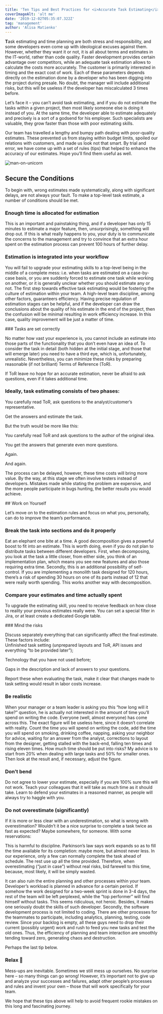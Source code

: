 ```yaml
---
title: 'Ten Tips and Best Practices for <i>Accurate Task Estimating</i>'
coverImageAlt: 'alt me'
date: '2019-12-02T05:35:07.322Z'
tag: 'management'
author: 'Alisa Matienko'
---
```


**T**ask estimating and time planning are both stress and responsibility, and some developers even come up with ideological excuses against them. However, whether they want it or not, it is all about terms and estimates in the IT-world, rather than code quality. Faster development provides certain advantage over competitors, while an adequate task estimation allows to calculate the costs more accurately. The customer is primarily interested in timing and the exact cost of work. Each of these parameters depends directly on the estimation done by a developer who has been digging into the project during presale. No doubt, the manager will include additional risks, but this will be useless if the developer has miscalculated 3 times before.

Let’s face it – you can’t avoid task estimating, and if you do not estimate the tasks within a given project, then most likely someone else is doing it instead of you. At the same time, the developer able to estimate adequately and precisely is a sort of a godsend for his employer. Such specialists are valuable, they grow faster than those with poor estimating skills.

Our team has travelled a lengthy and bumpy path dealing with poor-quality estimates. These prevented us from staying within budget limits, spoiled our relations with customers, and made us look not that smart. By trial and error, we have come up with a set of rules (tips) that helped to enhance the accuracy of our estimates. Hope you’ll find them useful as well.

<Img imageName="man-on-unicorn" alt="man-on-unicorn" withBigMargin/>

## Secure the Conditions

To begin with, wrong estimates made systematically, along with significant delays, are not always your fault. To make a top-level task estimate, a number of conditions should be met.

### Enough time is allocated for estimation

This is an important and painstaking thing, and if a developer has only 15 minutes to estimate a major feature, then, unsurprisingly, something will drop out. If this is what really happens to you, your duty is to communicate the concerns to the management and try to convince that an extra hour spent on the estimation process can prevent 100 hours of further delay.

### Estimation is integrated into your workflow

You will fail to upgrade your estimating skills to a top-level being in the middle of a complete mess: i.e. when tasks are estimated on a case-by-case basis, or you are suddenly forced to estimate one task while working on another, or it is generally unclear whether you should estimate any or not. The first step towards effective task estimating would be fostering the culture of estimation within your team. A high-level team discipline, among other factors, guaranteers efficiency. Having precise regulation of estimation stages can be helpful, and if the developer can draw the conclusions about the quality of his estimate in the end of the project, then the confusion will be minimal resulting in work efficiency increase. In this case, quality improvement will be just a matter of time.

<ParagraphWithImage imageName="man-and-astronauts">
  ### Tasks are set correctly
  <p>No matter how vast your experience is, you cannot include an estimate into those parts of the functionality that you don’t even have an idea of. To consider the task in detail (both hidden at the initial stage, and those that will emerge later) you need to have a third eye, which is, unfortunately, unrealistic. Nevertheless, you can minimize these risks by preparing reasonable (if not brilliant) Terms of Reference (ToR).</p>
</ParagraphWithImage>

If ToR leave no hope for an accurate estimation, never be afraid to ask questions, even if it takes additional time.

### Ideally, task estimating consists of two phases:

You carefully read ToR, ask questions to the analyst/customer’s representative.

Get the answers and estimate the task.

But the truth would be more like this:

You carefully read ToR and ask questions to the author of the original idea.

You get the answers that generate even more questions.

Again.

And again.

The process can be delayed, however, these time costs will bring more value. By the way, at this stage we often involve testers instead of developers. Mistakes made while stating the problem are expensive, and the more people participate in bugs hunting, the better results you would achieve.

<ParagraphWithImage imageName="man-and-ladder">
  ## Work on Yourself
  <p>Let’s move on to the estimation rules and focus on what you, personally, can do to improve the team’s performance.</p>
</ParagraphWithImage>

### Break the task into sections and do it properly

Eat an elephant one bite at a time. A good decomposition gives a powerful boost to fit into an estimate. This is worth doing, even if you do not plan to distribute tasks between different developers. First, when decomposing, you look at the task a little closer, from either side, you think of an implementation plan, which means you see new features and also those requiring extra time. Secondly, this is an additional possibility of self-control. If you are implementing a monolith task designed for 120 hours, there’s a risk of spending 30 hours on one of its parts instead of 12 that were really worth spending. This works another way with decomposition.

### Compare your estimates and time actually spent

To upgrade the estimating skill, you need to receive feedback on how close to reality your previous estimates really were. You can set a special filter in Jira, or at least create a dedicated Google table.

<ParagraphWithImage imageName="man-and-compass">
  ### Mind the risks
  <p>Discuss separately everything that can significantly affect the final estimate. These factors include:<br/> Unfinished task setting (unprepared layouts and ToR, API issues and everything “to be provided later”);</p>
</ParagraphWithImage>

Technology that you have not used before;

Gaps in the description and lack of answers to your questions.

Report these when evaluating the task, make it clear that changes made to task setting would result in labor costs increase.

### Be realistic

When your manager or a team leader is asking you this “how long will it take?” question, he is actually not interested in the amount of time you’ll spend on writing the code. Everyone (well, almost everyone) has come across this. The exact figure will be useless here, since it doesn’t correlate with reality. Count the time you will spend on writing the code, add the time you will spend on smoking, drinking coffee, napping, asking your neighbor for advice, waiting for an answer from the analyst, corrections to layout from the designer, getting stalled with the back-end, falling ten times and rising eleven times. How much time should be put into risks? My advice is to start from 20% when dealing with large tasks and 50% for smaller ones. Then look at the result and, if necessary, adjust the figure.

### Don’t bend

Do not agree to lower your estimate, especially if you are 100% sure this will not work. Teach your colleagues that it will take as much time as it should take. Learn to defend your estimates in a reasoned manner, as people will always try to haggle with you.

### Do not overestimate (significantly)

If it is more or less clear with an underestimation, so what is wrong with overestimation? Wouldn’t it be a nice surprise to complete a task twice as fast as expected? Maybe somewhere, for someone. With some reservations:

This is harmful to discipline. Parkinson’s law says work expands so as to fill the time available for its completion: maybe more, but almost never less. In our experience, only a few can normally complete the task ahead of schedule. The rest use up all the time provided. Therefore, when overestimating (“just in case”) without real risks, bid farewell to this time, because, most likely, it will be simply wasted.

It can also ruin the entire planning and other processes within your team. Developer’s workload is planned in advance for a certain period. If somehow the work designed for a two-week sprint is done in 3-4 days, the rest of the team will be left perplexed, while the “top performer” will find himself without tasks. This seems ridiculous, not heroic. Besides, it makes one seriously doubt the skills of such developer. Secondly, the software development process is not limited to coding. There are other processes for the teammates to participate, including analytics, planning, testing, code review. Since your backlog is empty, all these guys need to drop their current (possibly urgent) work and rush to feed you new tasks and test the old ones. Thus, the efficiency of planning and team interaction are smoothly tending toward zero, generating chaos and destruction.

Perhaps the last tip below.

### Relax 🙂

Mess-ups are inevitable. Sometimes we still mess up ourselves. No surprise here – so many things can go wrong! However, it’s important not to give up and analyze your successes and failures, adapt other people’s processes and rules and invent your own – those that will work specifically for your team.

We hope that these tips above will help to avoid frequent rookie mistakes on this long and fascinating journey.
